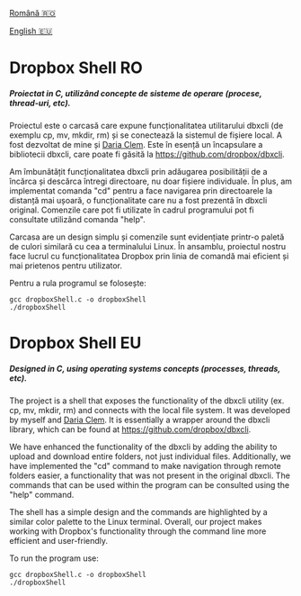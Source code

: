 [Română :romania:](#dropbox-shell-ro)

[English :eu:](#dropbox-shell-eu)

# Dropbox Shell RO

##### Proiectat in C, utilizând concepte de sisteme de operare (procese, thread-uri, etc).

Proiectul este o carcasă care expune funcționalitatea utilitarului dbxcli (de exemplu cp, mv, mkdir, rm) și se conectează la sistemul de fișiere local. A fost dezvoltat de mine și [Daria Clem](https://github.com/DariaClem). Este în esență un încapsulare a bibliotecii dbxcli, care poate fi găsită la https://github.com/dropbox/dbxcli.

Am îmbunătățit funcționalitatea dbxcli prin adăugarea posibilității de a încărca și descărca întregi directoare, nu doar fișiere individuale. În plus, am implementat comanda "cd" pentru a face navigarea prin directoarele la distanță mai ușoară, o funcționalitate care nu a fost prezentă în dbxcli original. Comenzile care pot fi utilizate în cadrul programului pot fi consultate utilizând comanda "help".

Carcasa are un design simplu și comenzile sunt evidențiate printr-o paletă de culori similară cu cea a terminalului Linux. În ansamblu, proiectul nostru face lucrul cu funcționalitatea Dropbox prin linia de comandă mai eficient și mai prietenos pentru utilizator.

Pentru a rula programul se folosește:
```
gcc dropboxShell.c -o dropboxShell
./dropboxShell
```

# Dropbox Shell EU

##### Designed in C, using operating systems concepts (processes, threads, etc).

The project is a shell that exposes the functionality of the dbxcli utility (ex. cp, mv, mkdir, rm) and connects with the local file system. It was developed by myself and [Daria Clem](https://github.com/DariaClem). It is essentially a wrapper around the dbxcli library, which can be found at https://github.com/dropbox/dbxcli.

We have enhanced the functionality of the dbxcli by adding the ability to upload and download entire folders, not just individual files. Additionally, we have implemented the "cd" command to make navigation through remote folders easier, a functionality that was not present in the original dbxcli. The commands that can be used within the program can be consulted using the "help" command.

The shell has a simple design and the commands are highlighted by a similar color palette to the Linux terminal. Overall, our project makes working with Dropbox's functionality through the command line more efficient and user-friendly.

To run the program use:
```
gcc dropboxShell.c -o dropboxShell
./dropboxShell
```
